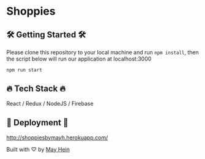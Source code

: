 # Shoppies

## 🛠️ Getting Started 🛠️ 

Please clone this repository to your local machine and run `npm install`, then the script below will run our application at localhost:3000

```npm run start```

## 🔥 Tech Stack 🔥 

React / Redux / NodeJS / Firebase 

## 🚀 Deployment 🚀

http://shoppiesbymayh.herokuapp.com/

Built with ♡ by [May Hein](https://www.linkedin.com/in/mayhein/)

